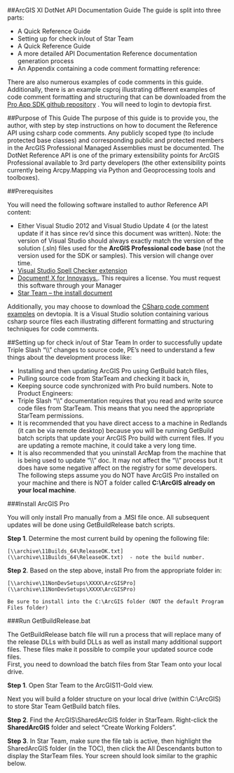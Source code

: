 ##ArcGIS XI DotNet API Documentation Guide
The guide is split into three parts:
* A Quick Reference Guide
* Setting up for check in/out of Star Team
* A Quick Reference Guide
* A more detailed API Documentation Reference documentation generation process
* An Appendix containing a code comment formatting reference:

There are also numerous examples of code comments in this guide. Additionally, there is an example csproj illustrating different examples of code comment formatting and structuring that can be downloaded from the <a href=" https://devtopia.esri.com/ArcGISPro-SDK/win-net-documentation">Pro App SDK github repository</a> . You will need to login to devtopia first.

##Purpose of This Guide
The purpose of this guide is to provide you, the author, with step by step instructions on how to document the Reference API using csharp code comments. Any publicly scoped type (to include protected base classes) and corresponding public and protected members in the ArcGIS Professional Managed Assemblies must be documented. The DotNet Reference API is one of the primary extensibility points for ArcGIS Professional available to 3rd party developers (the other extensibility points currently being Arcpy.Mapping via Python and Geoprocessing tools and toolboxes). 

##Prerequisites

You will need the following software installed to author Reference API content:
* Either Visual Studio 2012 and Visual Studio Update 4 (or the latest update if it has since rev’d since this document was written). Note: the version of Visual Studio should always exactly match the version of the solution (.sln) files used for the __ArcGIS Professional code base__ (not the version used for the SDK or samples). This version will change over time.
* [Visual Studio Spell Checker extension](http://visualstudiogallery.msdn.microsoft.com/7c8341f1-ebac-40c8-92c2-476db8d523ce)
* <a href = "\\esri.com\Software\Desktop\DesktopA-L\Innovasys\DocumentX\2013">Document! X for Innovasys.</a>. This requires a license. You must request this software through your Manager
* [Star Team – the install document](http://devinfo/sites/DeveloperCentral/Shared%20Documents/Forms/AllItems.aspx?RootFolder=%2fsites%2fDeveloperCentral%2fShared%20Documents%2fStarTeam%20Documents&View=%7b4652831D%2d65B5%2d47FC%2d9D7D%2d4388EC6DFC2A%7d)

Additionally, you may choose to download the [CSharp code comment examples](https://devtopia.esri.com/ArcGISPro-SDK/win-net-documentation) on devtopia. It is a Visual Studio solution containing various csharp source files each illustrating different formatting and structuring techniques for code comments.

##Setting up for check in/out of Star Team
In order to successfully update Triple Slash “\\\” changes to source code, PE’s need to understand a few things about the development process like:
* Installing and then updating ArcGIS Pro using GetBuild batch files,
* Pulling source code from StarTeam and checking it back in,
* Keeping source code synchronized with Pro build numbers.
Note to Product Engineers: 
* Triple Slash “\\\” documentation requires that you read and write source code files from StarTeam.  This means that you need the appropriate StarTeam permissions.  
* It is recommended that you have direct access to a machine in Redlands (it can be via remote desktop) because you will be running GetBuild  batch scripts that update your ArcGIS Pro build with current files.  If you are updating a remote machine, it could take a very long time.
* It is also recommended that you uninstall ArcMap from the machine that is being used to update “\\\” doc.  It may not affect the “\\\” process but it does have some negative affect on the registry for some developers.
The following steps assume you do NOT have ArcGIS Pro installed on your machine and there is NOT a folder called **C:\ArcGIS already on your local machine**.

###Install ArcGIS Pro

You will only install Pro manually from a .MSI file once.  All subsequent updates will be done using GetBuildRelease batch scripts.  

**Step 1**. Determine the most current build by opening the following file:

	[\\archive\11Builds_64\ReleaseOK.txt](\\archive\11Builds_64\ReleaseOK.txt)  - note the build number.

**Step 2**. Based on the step above, install Pro from the appropriate folder in:

	[\\archive\11NonDevSetups\XXXX\ArcGISPro](\\archive\11NonDevSetups\XXXX\ArcGISPro)

	Be sure to install into the C:\ArcGIS folder (NOT the default Program Files folder)






###Run GetBuildRelease.bat


The GetBuildRelease batch file will run a process that will replace many of the release DLLs with build DLLs as well as install many additional support files.  These files make it possible to compile your updated source code files.  
First, you need to download the batch files from Star Team onto your local drive.  

**Step 1**. Open Star Team to the ArcGIS11-Gold view.  

Next you will build a folder structure on your local drive (within C:\ArcGIS) to store Star Team GetBuild batch files.  

**Step 2**.  Find the ArcGIS\SharedArcGIS folder in StarTeam. Right-click the **SharedArcGIS** folder and select “Create Working Folders”.  


**Step 3**. In Star Team, make sure the file tab is active, then highlight the SharedArcGIS folder (in the TOC), then click the All Descendants button to display the StarTeam files. Your screen should look similar to the graphic below.  







